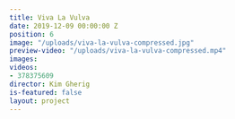 ```yaml
---
title: Viva La Vulva
date: 2019-12-09 00:00:00 Z
position: 6
image: "/uploads/viva-la-vulva-compressed.jpg"
preview-video: "/uploads/viva-la-vulva-compressed.mp4"
images: 
videos:
- 378375609
director: Kim Gherig
is-featured: false
layout: project
---
```



